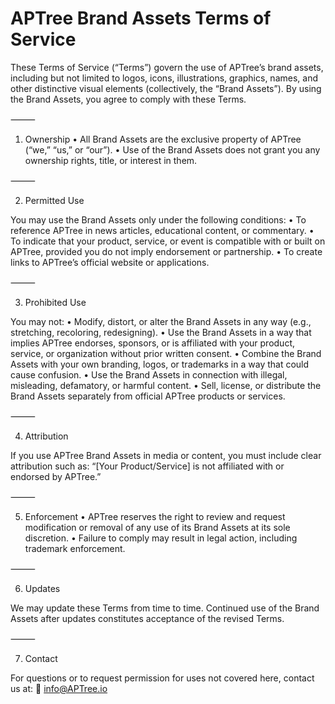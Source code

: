 # APTree Brand Assets Terms of Service

These Terms of Service (“Terms”) govern the use of APTree’s brand assets, including but not limited to logos, icons, illustrations, graphics, names, and other distinctive visual elements (collectively, the “Brand Assets”). By using the Brand Assets, you agree to comply with these Terms.

⸻

1. Ownership
	•	All Brand Assets are the exclusive property of APTree (“we,” “us,” or “our”).
	•	Use of the Brand Assets does not grant you any ownership rights, title, or interest in them.

⸻

2. Permitted Use

You may use the Brand Assets only under the following conditions:
	•	To reference APTree in news articles, educational content, or commentary.
	•	To indicate that your product, service, or event is compatible with or built on APTree, provided you do not imply endorsement or partnership.
	•	To create links to APTree’s official website or applications.

⸻

3. Prohibited Use

You may not:
	•	Modify, distort, or alter the Brand Assets in any way (e.g., stretching, recoloring, redesigning).
	•	Use the Brand Assets in a way that implies APTree endorses, sponsors, or is affiliated with your product, service, or organization without prior written consent.
	•	Combine the Brand Assets with your own branding, logos, or trademarks in a way that could cause confusion.
	•	Use the Brand Assets in connection with illegal, misleading, defamatory, or harmful content.
	•	Sell, license, or distribute the Brand Assets separately from official APTree products or services.

⸻

4. Attribution

If you use APTree Brand Assets in media or content, you must include clear attribution such as:
“[Your Product/Service] is not affiliated with or endorsed by APTree.”

⸻

5. Enforcement
	•	APTree reserves the right to review and request modification or removal of any use of its Brand Assets at its sole discretion.
	•	Failure to comply may result in legal action, including trademark enforcement.

⸻

6. Updates

We may update these Terms from time to time. Continued use of the Brand Assets after updates constitutes acceptance of the revised Terms.

⸻

7. Contact

For questions or to request permission for uses not covered here, contact us at:
📧 info@APTree.io
